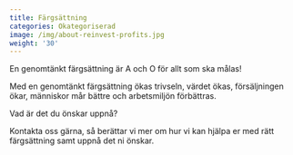```yaml
---
title: Färgsättning
categories: Okategoriserad
image: /img/about-reinvest-profits.jpg
weight: '30'
---
```

En genomtänkt färgsättning är A och O för allt som ska målas!

Med en genomtänkt färgsättning ökas trivseln, värdet ökas, försäljningen ökar, människor mår bättre och arbetsmiljön förbättras.

Vad är det du önskar uppnå?

Kontakta oss gärna, så berättar vi mer om hur vi kan hjälpa er med rätt färgsättning samt uppnå det ni önskar.
